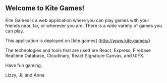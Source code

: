 ## Welcome to Kite Games!
 
Kite Games is a web application where you can play games with your friends near, far, or wherever you are. There is a wide variety of games you can play.

This application is deployed on [kite.games] (http://www.kite.games/)

The technologies and tools that are used are React, Express, Firebase Realtime Database, Cloudinary, React Signature Canvas, and UIFX.

Have fun gaming,

Lizzy, Ji, and Anna
